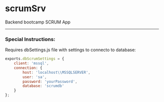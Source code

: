 # scrumSrv
Backend bootcamp SCRUM App

---
### Special Instructions:
Requires dbSettings.js file with settings to connecto to database:

```javascript
exports.dbScrumSettings = {
    client: 'mssql',
    connection: {
        host: 'localhost\\MSSQLSERVER',
        user: 'sa',
        password: 'yourPassword',
        database: 'scrumdb'
    }
};
```